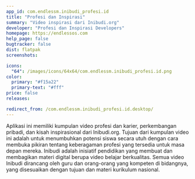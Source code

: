 ```yaml
---
app_id: com.endlessm.inibudi_profesi.id
title: "Profesi dan Inspirasi"
summary: "Video inspirasi dari Inibudi.org"
developer: "Profesi dan Inspirasi Developers"
homepage: https://endlessos.com
help_page: false
bugtracker: false
dist: flatpak
screenshots:

icons:
  "64": /images/icons/64x64/com.endlessm.inibudi_profesi.id.png
color:
  primary: "#f15a22"
  primary-text: "#fff"
price: false
releases:

redirect_from: /com.endlessm.inibudi_profesi.id.desktop/
---
```


<p>Aplikasi ini memiliki kumpulan video profesi dan karier, perkembangan pribadi, dan kisah inspirasional dari Inibudi.org. Tujuan dari kumpulan video ini adalah untuk menumbuhkan potensi siswa secara utuh dengan cara membuka pikiran tentang keberagaman profesi yang tersedia untuk masa depan mereka. Inibudi adalah inisiatif pendidikan yang membuat dan membagikan materi digital berupa video belajar berkualitas. Semua video Inibudi dirancang oleh guru dan orang-orang yang kompeten di bidangnya, yang disesuaikan dengan tujuan dan materi kurikulum nasional.</p>